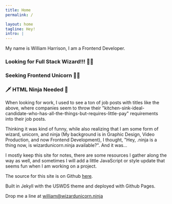 ```yaml
---
title: Home
permalink: /

layout: home
tagline: Hey!
intro: |
---
```


  My name is William Harrison, I am a Frontend Developer.

  <h3>Looking for Full Stack Wizard!!! 🧙‍♂️</h3>

  <h3>Seeking Frontend Unicorn 🦄🎉</h3>

  <h3>🗡 HTML Ninja Needed 🖤</h3>
  
  When looking for work, I used to see a ton of job posts with titles like the above, where companies seem to throw their "kitchen-sink-ideal-candidate-who-has-all-the-things-but-requires-little-pay" requirements into their job posts.
  
  Thinking it was kind of funny, while also realizing that I am some form of wizard, unicorn, and ninja (My background is in Graphic Design, Video Production, and now Frontend Development), I thought, "Hey, .ninja is a thing now, is wizardunicorn.ninja available?". And it was...
  
  I mostly keep this site for notes, there are some resources I gather along the way as well, and sometimes I will add a little JavaScript or style update that seems fun when I am working on a project.

  The source for this site is on Github [here](https://github.com/thewmh/wizardunicorn.ninja).
  
  Built in Jekyll with the USWDS theme and deployed with Github Pages.

  Drop me a line at [william@wizardunicorn.ninja](mailto:william@wizardunicorn.ninja)